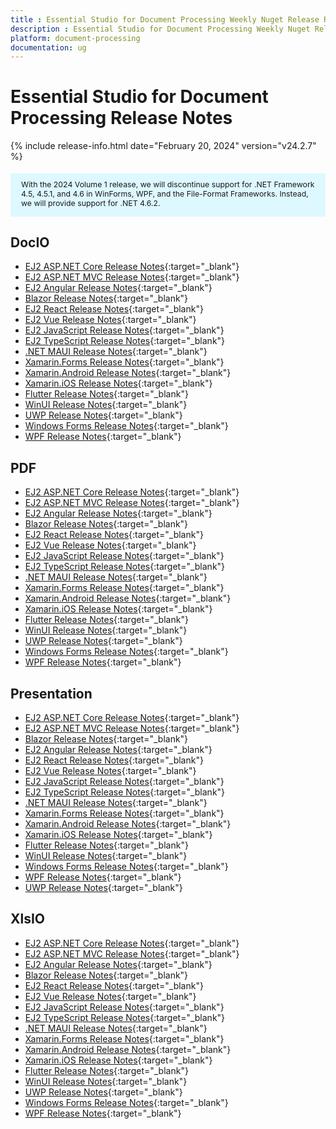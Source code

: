 ```yaml
---
title : Essential Studio for Document Processing Weekly Nuget Release Release Notes  
description : Essential Studio for Document Processing Weekly Nuget Release Release Notes  
platform: document-processing
documentation: ug
---
```


# Essential Studio for Document Processing  Release Notes  

{% include release-info.html date="February 20, 2024" version="v24.2.7" %} 

<style>
#license {
    font-size: .88em!important;
	margin-top: 1.5em;     
	margin-bottom: 1.5em;
    background-color: #def8ff;
    padding: 10px 17px 14px;
}
</style>

<div id="license">
With the 2024 Volume 1 release, we will discontinue support for .NET Framework 4.5, 4.5.1, and 4.6 in WinForms, WPF, and the File-Format Frameworks. Instead, we will provide support for .NET 4.6.2.
</div>

## DocIO

* [EJ2 ASP.NET Core Release Notes](https://ej2.syncfusion.com/aspnetcore/documentation/release-notes/24.2.7#docio){:target="_blank"}
* [EJ2 ASP.NET MVC Release Notes](https://ej2.syncfusion.com/aspnetmvc/documentation/release-notes/24.2.7#docio){:target="_blank"}
* [EJ2 Angular Release Notes](https://ej2.syncfusion.com/angular/documentation/release-notes/24.2.7#docio){:target="_blank"}
* [Blazor Release Notes](https://blazor.syncfusion.com/documentation/release-notes/24.2.7#docio){:target="_blank"}
* [EJ2 React Release Notes](https://ej2.syncfusion.com/react/documentation/release-notes/24.2.7#docio){:target="_blank"}
* [EJ2 Vue  Release Notes](https://ej2.syncfusion.com/vue/documentation/release-notes/24.2.7#docio){:target="_blank"}
* [EJ2 JavaScript Release Notes](https://ej2.syncfusion.com/javascript/documentation/release-notes/24.2.7#docio){:target="_blank"}
* [EJ2 TypeScript Release Notes](https://ej2.syncfusion.com/documentation/release-notes/24.2.7#docio){:target="_blank"}
* [.NET MAUI Release Notes](/maui/release-notes/v24.2.7#docio){:target="_blank"}
* [Xamarin.Forms Release Notes](/xamarin/release-notes/v24.2.7#docio){:target="_blank"}
* [Xamarin.Android Release Notes](/xamarin-android/release-notes/v24.2.7#docio){:target="_blank"}
* [Xamarin.iOS Release Notes](/xamarin-ios/release-notes/v24.2.7#docio){:target="_blank"}
* [Flutter Release Notes](/flutter/release-notes/v24.2.7#docio){:target="_blank"}
* [WinUI Release Notes](/winui/release-notes/v24.2.7#docio){:target="_blank"}
* [UWP Release Notes](/uwp/release-notes/v24.2.7#docio){:target="_blank"}
* [Windows Forms Release Notes](/windowsforms/release-notes/v24.2.7#docio){:target="_blank"}
* [WPF Release Notes](/wpf/release-notes/v24.2.7#docio){:target="_blank"}



## PDF

* [EJ2 ASP.NET Core Release Notes](https://ej2.syncfusion.com/aspnetcore/documentation/release-notes/24.2.7#pdf){:target="_blank"}
* [EJ2 ASP.NET MVC Release Notes](https://ej2.syncfusion.com/aspnetmvc/documentation/release-notes/24.2.7#pdf){:target="_blank"}
* [EJ2 Angular Release Notes](https://ej2.syncfusion.com/angular/documentation/release-notes/24.2.7#pdf){:target="_blank"}
* [Blazor Release Notes](https://blazor.syncfusion.com/documentation/release-notes/24.2.7#pdf){:target="_blank"}
* [EJ2 React Release Notes](https://ej2.syncfusion.com/react/documentation/release-notes/24.2.7#pdf){:target="_blank"}
* [EJ2 Vue  Release Notes](https://ej2.syncfusion.com/vue/documentation/release-notes/24.2.7#pdf){:target="_blank"}
* [EJ2 JavaScript Release Notes](https://ej2.syncfusion.com/javascript/documentation/release-notes/24.2.7#pdf){:target="_blank"}
* [EJ2 TypeScript Release Notes](https://ej2.syncfusion.com/documentation/release-notes/24.2.7#pdf){:target="_blank"}
* [.NET MAUI Release Notes](/maui/release-notes/v24.2.7#pdf){:target="_blank"}
* [Xamarin.Forms Release Notes](/xamarin/release-notes/v24.2.7#pdf){:target="_blank"}
* [Xamarin.Android Release Notes](/xamarin-android/release-notes/v24.2.7#pdf){:target="_blank"}
* [Xamarin.iOS Release Notes](/xamarin-ios/release-notes/v24.2.7#pdf){:target="_blank"}
* [Flutter Release Notes](/flutter/release-notes/v24.2.7#pdf){:target="_blank"}
* [WinUI Release Notes](/winui/release-notes/v24.2.7#pdf){:target="_blank"}
* [UWP Release Notes](/uwp/release-notes/v24.2.7#pdf){:target="_blank"}
* [Windows Forms Release Notes](/windowsforms/release-notes/v24.2.7#pdf){:target="_blank"}
* [WPF Release Notes](/wpf/release-notes/v24.2.7#pdf){:target="_blank"}


## Presentation

* [EJ2 ASP.NET Core Release Notes](https://ej2.syncfusion.com/aspnetcore/documentation/release-notes/24.2.7#presentation){:target="_blank"}
* [EJ2 ASP.NET MVC Release Notes](https://ej2.syncfusion.com/aspnetmvc/documentation/release-notes/24.2.7#presentation){:target="_blank"}
* [Blazor Release Notes](https://blazor.syncfusion.com/documentation/release-notes/24.2.7#presentation){:target="_blank"}
* [EJ2 Angular Release Notes](https://ej2.syncfusion.com/angular/documentation/release-notes/24.2.7#presentation){:target="_blank"}
* [EJ2 React Release Notes](https://ej2.syncfusion.com/react/documentation/release-notes/24.2.7#presentation){:target="_blank"}
* [EJ2 Vue  Release Notes](https://ej2.syncfusion.com/vue/documentation/release-notes/24.2.7#presentation){:target="_blank"}
* [EJ2 JavaScript Release Notes](https://ej2.syncfusion.com/javascript/documentation/release-notes/24.2.7#presentation){:target="_blank"}
* [EJ2 TypeScript Release Notes](https://ej2.syncfusion.com/documentation/release-notes/24.2.7#presentation){:target="_blank"}
* [.NET MAUI Release Notes](/maui/release-notes/v24.2.7#presentation){:target="_blank"}
* [Xamarin.Forms Release Notes](/xamarin/release-notes/v24.2.7#presentation){:target="_blank"}
* [Xamarin.Android Release Notes](/xamarin-android/release-notes/v24.2.7#presentation){:target="_blank"}
* [Xamarin.iOS Release Notes](/xamarin-ios/release-notes/v24.2.7#presentation){:target="_blank"}
* [Flutter Release Notes](/flutter/release-notes/v24.2.7#presentation){:target="_blank"}
* [WinUI Release Notes](/winui/release-notes/v24.2.7#presentation){:target="_blank"}
* [Windows Forms Release Notes](/windowsforms/release-notes/v24.2.7#presentation){:target="_blank"}
* [WPF Release Notes](/wpf/release-notes/v24.2.7#presentation){:target="_blank"}
* [UWP Release Notes](/uwp/release-notes/v24.2.7#presentation){:target="_blank"}



## XlsIO

* [EJ2 ASP.NET Core Release Notes](https://ej2.syncfusion.com/aspnetcore/documentation/release-notes/24.2.7#xlsio){:target="_blank"}
* [EJ2 ASP.NET MVC Release Notes](https://ej2.syncfusion.com/aspnetmvc/documentation/release-notes/24.2.7#xlsio){:target="_blank"}
* [EJ2 Angular Release Notes](https://ej2.syncfusion.com/angular/documentation/release-notes/24.2.7#xlsio){:target="_blank"}
* [Blazor Release Notes](https://blazor.syncfusion.com/documentation/release-notes/24.2.7#xlsio){:target="_blank"}
* [EJ2 React Release Notes](https://ej2.syncfusion.com/react/documentation/release-notes/24.2.7#xlsio){:target="_blank"}
* [EJ2 Vue  Release Notes](https://ej2.syncfusion.com/vue/documentation/release-notes/24.2.7#xlsio){:target="_blank"}
* [EJ2 JavaScript Release Notes](https://ej2.syncfusion.com/javascript/documentation/release-notes/24.2.7#xlsio){:target="_blank"}
* [EJ2 TypeScript Release Notes](https://ej2.syncfusion.com/documentation/release-notes/24.2.7#xlsio){:target="_blank"}
* [.NET MAUI Release Notes](/maui/release-notes/v24.2.7#xlsio){:target="_blank"}
* [Xamarin.Forms Release Notes](/xamarin/release-notes/v24.2.7#xlsio){:target="_blank"}
* [Xamarin.Android Release Notes](/xamarin-android/release-notes/v24.2.7#xlsio){:target="_blank"}
* [Xamarin.iOS Release Notes](/xamarin-ios/release-notes/v24.2.7#xlsio){:target="_blank"}
* [Flutter Release Notes](/flutter/release-notes/v24.2.7#xlsio){:target="_blank"}
* [WinUI Release Notes](/winui/release-notes/v24.2.7#xlsio){:target="_blank"}
* [UWP Release Notes](/uwp/release-notes/v24.2.7#xlsio){:target="_blank"}
* [Windows Forms Release Notes](/windowsforms/release-notes/v24.2.7#xlsio){:target="_blank"}
* [WPF Release Notes](/wpf/release-notes/v24.2.7#xlsio){:target="_blank"}


